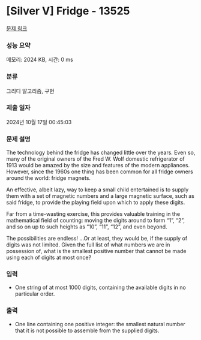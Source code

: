 # [Silver V] Fridge - 13525 

[문제 링크](https://www.acmicpc.net/problem/13525) 

### 성능 요약

메모리: 2024 KB, 시간: 0 ms

### 분류

그리디 알고리즘, 구현

### 제출 일자

2024년 10월 17일 00:45:03

### 문제 설명

<p>The technology behind the fridge has changed little over the years. Even so, many of the original owners of the Fred W. Wolf domestic refrigerator of 1913 would be amazed by the size and features of the modern appliances. However, since the 1960s one thing has been common for all fridge owners around the world: fridge magnets.</p>

<p>An effective, albeit lazy, way to keep a small child entertained is to supply them with a set of magnetic numbers and a large magnetic surface, such as said fridge, to provide the playing field upon which to apply these digits.</p>

<p>Far from a time-wasting exercise, this provides valuable training in the mathematical field of counting: moving the digits around to form “1”, “2”, and so on up to such heights as “10”, “11”, “12”, and even beyond.</p>

<p>The possibilities are endless! ...Or at least, they would be, if the supply of digits was not limited. Given the full list of what numbers we are in possession of, what is the smallest positive number that cannot be made using each of digits at most once?</p>

### 입력 

 <ul>
	<li>One string of at most 1000 digits, containing the available digits in no particular order.</li>
</ul>

### 출력 

 <ul>
	<li>One line containing one positive integer: the smallest natural number that it is not possible to assemble from the supplied digits.</li>
</ul>

